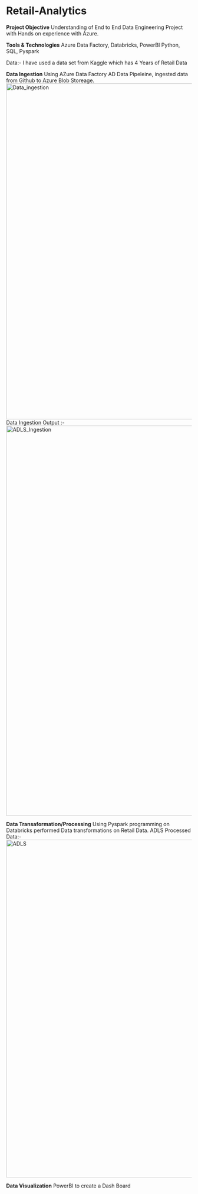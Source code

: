 # Retail-Analytics

**Project Objective**
Understanding of End to End Data Engineering Project with Hands on experience with Azure.

**Tools & Technologies**
Azure Data Factory, Databricks, PowerBI
Python, SQL, Pyspark


Data:-
I have used a data set from Kaggle which has 4 Years of Retail Data

**Data Ingestion**
Using AZure Data Factory AD Data Pipeleine, ingested data from Github to Azure Blob Storeage.
<img width="910" alt="Data_ingestion" src="https://github.com/hemendra442/Retail-Analytics/assets/31797686/12af4e76-e7e3-43e5-adf0-587f9ec19a80">
Data Ingestion Output :-
<img width="1057" alt="ADLS_Ingestion" src="https://github.com/hemendra442/Retail-Analytics/assets/31797686/4d709341-05b1-4db1-a153-a73f9d4d7cdf">

**Data Transaformation/Processing**
Using Pyspark programming on Databricks performed Data transformations on Retail Data.
ADLS Processed Data:-
<img width="915" alt="ADLS " src="https://github.com/hemendra442/Retail-Analytics/assets/31797686/57292883-935e-451d-958f-b42f82f8044c">

**Data Visualization**
PowerBI to create a Dash Board
